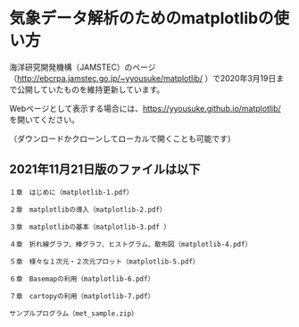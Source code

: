 # 気象データ解析のためのmatplotlibの使い⽅

海洋研究開発機構（JAMSTEC）のページ（http://ebcrpa.jamstec.go.jp/~yyousuke/matplotlib/ ）で2020年3月19日まで公開していたものを維持更新しています。

Webページとして表示する場合には、https://yyousuke.github.io/matplotlib/ を開いてください。

（ダウンロードかクローンしてローカルで開くことも可能です）


## 2021年11月21日版のファイルは以下

    １章　はじめに（matplotlib-1.pdf）

    ２章　matplotlibの導入（matplotlib-2.pdf）

    ３章　matplotlibの基本（matplotlib-3.pdf ）

    ４章　折れ線グラフ、棒グラフ、ヒストグラム、散布図（matplotlib-4.pdf）

    ５章　様々な１次元・２次元プロット（matplotlib-5.pdf）

    ６章　Basemapの利用（matplotlib-6.pdf）

    ７章　cartopyの利用（matplotlib-7.pdf）

    サンプルプログラム（met_sample.zip）


